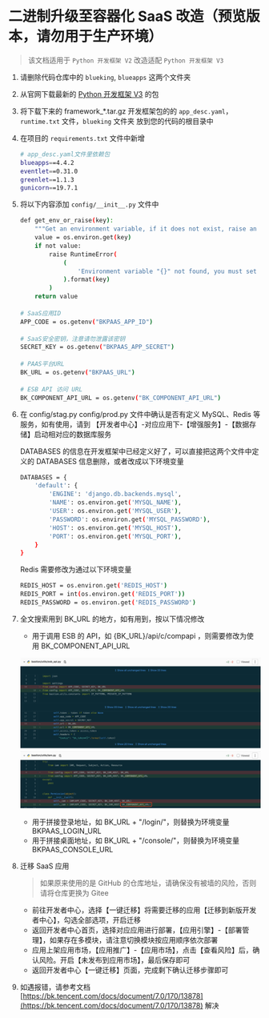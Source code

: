 # 二进制升级至容器化 SaaS 改造（预览版本，请勿用于生产环境）

> 该文档适用于 `Python 开发框架 V2` 改造适配 `Python 开发框架 V3`

1. 请删除代码仓库中的 `blueking`, `blueapps` 这两个文件夹

2. 从官网下载最新的 [Python 开发框架 V3](https://bk.tencent.com/docs/document/6.0/149/6700) 的包

3. 将下载下来的 framework_*.tar.gz 开发框架包的的 `app_desc.yaml`，`runtime.txt` 文件，`blueking`  文件夹 放到您的代码的根目录中

4. 在项目的 `requirements.txt` 文件中新增

    ```bash
    # app_desc.yaml文件里依赖包
    blueapps==4.4.2
    eventlet==0.31.0 
    greenlet==1.1.3  
    gunicorn==19.7.1
    ```

5. 将以下内容添加 `config/__init__.py` 文件中

    ```bash
    def get_env_or_raise(key):
        """Get an environment variable, if it does not exist, raise an exception"""
        value = os.environ.get(key)
        if not value:
            raise RuntimeError(
                (
                    'Environment variable "{}" not found, you must set this variable to run this application.'
                ).format(key)
            )
        return value

    # SaaS应用ID
    APP_CODE = os.getenv("BKPAAS_APP_ID")

    # SaaS安全密钥，注意请勿泄露该密钥
    SECRET_KEY = os.getenv("BKPAAS_APP_SECRET")

    # PAAS平台URL
    BK_URL = os.getenv("BKPAAS_URL")

    # ESB API 访问 URL
    BK_COMPONENT_API_URL = os.getenv("BK_COMPONENT_API_URL")
    ```

6. 在 config/stag.py  config/prod.py 文件中确认是否有定义 MySQL、Redis 等服务，如有使用，请到 【开发者中心】-对应应用下-【增强服务】-【数据存储】启动相对应的数据库服务

    DATABASES 的信息在开发框架中已经定义好了，可以直接把这两个文件中定义的 DATABASES 信息删除，或者改成以下环境变量

    ```bash
    DATABASES = {
        'default': {
            'ENGINE': 'django.db.backends.mysql', 
            'NAME': os.environ.get('MYSQL_NAME'),
            'USER': os.environ.get('MYSQL_USER'),
            'PASSWORD': os.environ.get('MYSQL_PASSWORD'),
            'HOST': os.environ.get('MYSQL_HOST'), 
            'PORT': os.environ.get('MYSQL_PORT'),
        }
    }
    ```

    Redis 需要修改为通过以下环境变量

    ```bash
    REDIS_HOST = os.environ.get('REDIS_HOST')
    REDIS_PORT = int(os.environ.get('REDIS_PORT'))
    REDIS_PASSWORD = os.environ.get('REDIS_PASSWORD')
    ```

7. 全文搜索用到 BK_URL 的地方，如有用到，按以下情况修改

    - 用于调用 ESB 的 API，如  {BK_URL}/api/c/compapi ，则需要修改为使用 BK_COMPONENT_API_URL

    ![esb_api](./assets/esb_api.png)

    - 用于拼接登录地址，如 BK_URL + "/login/"，则替换为环境变量 BKPAAS_LOGIN_URL
    - 用于拼接桌面地址，如 BK_URL + "/console/"，则替换为环境变量 BKPAAS_CONSOLE_URL

8. 迁移 SaaS 应用

    > 如果原来使用的是 GitHub 的仓库地址，请确保没有被墙的风险，否则请将仓库更换为 Gitee

    - 前往开发者中心，选择【一键迁移】将需要迁移的应用【迁移到新版开发者中心】，勾选全部选项，开启迁移
    - 返回开发者中心首页，选择对应应用进行部署，【应用引擎】-【部署管理】，如果存在多模块，请注意切换模块按应用顺序依次部署
    - 应用上架应用市场，【应用推广】-【应用市场】，点击【查看风险】后，确认风险。开启【未发布到应用市场】，最后保存即可
    - 返回开发者中心【一键迁移】页面，完成剩下确认迁移步骤即可

9. 如遇报错，请参考文档 [https://bk.tencent.com/docs/document/7.0/170/13878](https://bk.tencent.com/docs/document/7.0/170/13878) 解决
